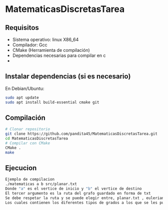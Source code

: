 # MatematicasDiscretasTarea

## Requisitos
- Sistema operativo: linux X86_64
- Compilador: Gcc
- CMake (Herramienta de compilación)
- Dependencias necesarias para compilar en c
- 
## Instalar dependencias (si es necesario)

En Debian/Ubuntu:

```bash
sudo apt update
sudo apt install build-essential cmake git
```

## Compilación
```bash
# Clonar repositorio
git clone https://github.com/pandita45/MatematicasDiscretasTarea.git
cd MatematicasDiscretasTarea
# Compilar con CMake
CMake . 
make
```
## Ejecucion
```bash
Ejemplo de compilacion
./matematicas a b src/planar.txt
Donde "a" es el vertice de inicio y "b" el vertice de destino
El tercer argumento es la ruta del grafo guardado en forma de txt
Se debe respetar la ruta y se puede elegir entre, planar.txt , euleriano.txt y arbol.txt
Los cuales contienen los diferentes tipos de grados a los que se les puede aplicar el algoritmo
```

